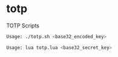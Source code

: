 # totp
TOTP Scripts

```bash
Usage: ./totp.sh <base32_encoded_key>

Usage: lua totp.lua <base32_secret_key>
````
